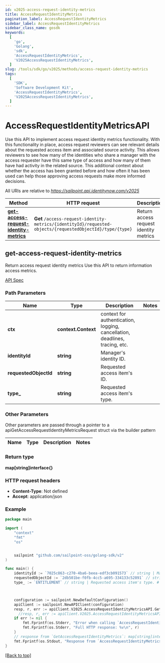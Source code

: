 ```yaml
---
id: v2025-access-request-identity-metrics
title: AccessRequestIdentityMetrics
pagination_label: AccessRequestIdentityMetrics
sidebar_label: AccessRequestIdentityMetrics
sidebar_class_name: gosdk
keywords:
  [
    'go',
    'Golang',
    'sdk',
    'AccessRequestIdentityMetrics',
    'V2025AccessRequestIdentityMetrics',
  ]
slug: /tools/sdk/go/v2025/methods/access-request-identity-metrics
tags:
  [
    'SDK',
    'Software Development Kit',
    'AccessRequestIdentityMetrics',
    'V2025AccessRequestIdentityMetrics',
  ]
---
```


# AccessRequestIdentityMetricsAPI

Use this API to implement access request identity metrics functionality. With this functionality in place, access request reviewers can see relevant details about the requested access item and associated source activity. This allows reviewers to see how many of the identities who share a manager with the access requester have this same type of access and how many of them have had activity in the related source. This additional context about whether the access has been granted before and how often it has been used can help those approving access requests make more informed decisions.

All URIs are relative to *https://sailpoint.api.identitynow.com/v2025*

| Method | HTTP request | Description |
| --- | --- | --- |
| [**get-access-request-identity-metrics**](#get-access-request-identity-metrics) | **Get** `/access-request-identity-metrics/{identityId}/requested-objects/{requestedObjectId}/type/{type}` | Return access request identity metrics |

## get-access-request-identity-metrics

Return access request identity metrics Use this API to return information access metrics.

[API Spec](https://developer.sailpoint.com/docs/api/v2025/get-access-request-identity-metrics)

### Path Parameters

| Name | Type | Description | Notes |
| --- | --- | --- | --- |
| **ctx** | **context.Context** | context for authentication, logging, cancellation, deadlines, tracing, etc. |
| **identityId** | **string** | Manager&#39;s identity ID. |
| **requestedObjectId** | **string** | Requested access item&#39;s ID. |
| **type\_** | **string** | Requested access item&#39;s type. |

### Other Parameters

Other parameters are passed through a pointer to a apiGetAccessRequestIdentityMetricsRequest struct via the builder pattern

| Name | Type | Description | Notes |
| ---- | ---- | ----------- | ----- |

### Return type

**map[string]interface{}**

### HTTP request headers

- **Content-Type**: Not defined
- **Accept**: application/json

### Example

```go
package main

import (
	"context"
	"fmt"
	"os"


	sailpoint "github.com/sailpoint-oss/golang-sdk/v2"
)

func main() {
    identityId := `7025c863-c270-4ba6-beea-edf3cb091573` // string | Manager's identity ID. # string | Manager's identity ID.
    requestedObjectId := `2db501be-f0fb-4cc5-a695-334133c52891` // string | Requested access item's ID. # string | Requested access item's ID.
    type_ := `ENTITLEMENT` // string | Requested access item's type. # string | Requested access item's type.



    configuration := sailpoint.NewDefaultConfiguration()
    apiClient := sailpoint.NewAPIClient(configuration)
    resp, r, err := apiClient.V2025.AccessRequestIdentityMetricsAPI.GetAccessRequestIdentityMetrics(context.Background(), identityId, requestedObjectId, type_).Execute()
	  //resp, r, err := apiClient.V2025.AccessRequestIdentityMetricsAPI.GetAccessRequestIdentityMetrics(context.Background(), identityId, requestedObjectId, type_).Execute()
    if err != nil {
	    fmt.Fprintf(os.Stderr, "Error when calling `AccessRequestIdentityMetricsAPI.GetAccessRequestIdentityMetrics``: %v\n", err)
	    fmt.Fprintf(os.Stderr, "Full HTTP response: %v\n", r)
    }
    // response from `GetAccessRequestIdentityMetrics`: map[string]interface{}
    fmt.Fprintf(os.Stdout, "Response from `AccessRequestIdentityMetricsAPI.GetAccessRequestIdentityMetrics`: %v\n", resp)
}
```

[[Back to top]](#)
